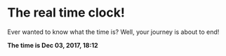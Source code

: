 # The real time clock!

Ever wanted to know what the time is? Well, your journey is about to end!

**The time is Dec 03, 2017, 18:12**